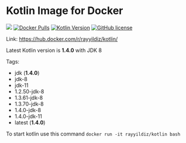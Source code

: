 Kotlin Image for Docker
===

[![](https://images.microbadger.com/badges/image/rayyildiz/kotlin.svg)](https://microbadger.com/images/rayyildiz/kotlin "Kotlin Image") [![Docker Pulls](https://img.shields.io/docker/pulls/rayyildiz/kotlin.svg)](https://hub.docker.com/r/rayyildiz/kotlin/) [![Kotlin Version](https://img.shields.io/badge/latest--kotlin--version-1.4.0-red.svg)](https://github.com/rayyildiz/docker-kotlin/blob/master/Dockerfile) [![GitHub license](https://img.shields.io/github/license/rayyildiz/docker-kotlin.svg)](https://github.com/rayyildiz/docker-kotlin/blob/master/LICENSE)


Link: https://hub.docker.com/r/rayyildiz/kotlin/

Latest Kotlin version is **1.4.0** with JDK 8

Tags:
* jdk (**1.4.0**)
* jdk-8
* jdk-11
* 1.2.50-jdk-8
* 1.3.61-jdk-8
* 1.3.70-jdk-8
* 1.4.0-jdk-8
* 1.4.0-jdk-11
* latest (**1.4.0**)


To start kotlin use this command ```docker run -it rayyildiz/kotlin bash``` 
